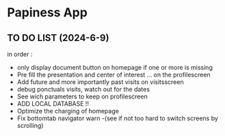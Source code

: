 # Papiness App

## TO DO LIST (2024-6-9)

in order :

- only display document button on homepage if one or more is missing
- Pre fill the presentation and center of interest ... on the profilescreen
- Add future and more importantly past visits on visitsscreen
- debug ponctuals visits, watch out for the dates
- See wich parameters to keep on profilescreen
- ADD LOCAL DATABASE !!
- Optimize the charging of homepage
- Fix bottomtab navigator warn
-(see if not too hard to switch screens by scrolling)
